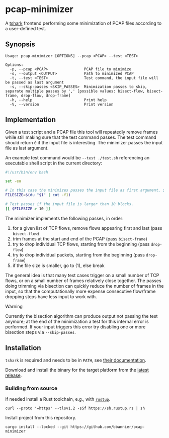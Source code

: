 # pcap-minimizer

A [tshark](https://tshark.dev) frontend performing some minimization of PCAP files
according to a user-defined test.

## Synopsis

```prose
Usage: pcap-minimizer [OPTIONS] --pcap <PCAP> --test <TEST>

Options:
  -p, --pcap <PCAP>                PCAP file to minimize
  -o, --output <OUTPUT>            Path to minimized PCAP
  -t, --test <TEST>                Test command, the input file will be passed as last argument
  -s, --skip-passes <SKIP_PASSES>  Minimization passes to skip, separate multiple passes by ',' [possible values: bisect-flow, bisect-frame, drop-flow, drop-frame]
  -h, --help                       Print help
  -V, --version                    Print version
```

## Implementation

Given a test script and a PCAP file this tool will repeatedly remove frames
while still making sure that the test command passes. The test command should
return `0` if the input file is interesting. The minimizer passes the input
file as last argument.

An example test command would be `--test ./test.sh` referencing an executable shell
script in the current directory:

```sh
#!/usr/bin/env bash

set -eu

# In this case the minimizes passes the input file as first argument, $1.
FILESIZE=$(du "$1" | cut -f1)

# Test passes if the input file is larger than 10 blocks.
[[ $FILESIZE > 10 ]]
```

The minimizer implements the following passes, in order:

1. for a given list of TCP flows, remove flows appearing first and last (pass `bisect-flow`)
2. trim frames at the start and end of the PCAP (pass `bisect-frame`)
3. try to drop individual TCP flows, starting from the beginning (pass `drop-flow`)
4. try to drop individual packets, starting from the beginning (pass `drop-frame`)
5. if the file size is smaller, go to (1), else break

The general idea is that many test cases trigger on a small number of TCP
flows, or on a small number of frames relatively close together. The passes
doing trimming via bisection can quickly reduce the number of frames in the
input, so that the computationally more expense consecutive flow/frame dropping
steps have less input to work with.

> [!WARNING]
> Currently the bisection algorithm can produce output not passing the test
> anymore; at the end of the minimization a test for this internal error is
> performed. If your input triggers this error try disabling one or more
> bisection steps via `--skip-passes`.

## Installation

`tshark` is required and needs to be in `PATH`, see [their
documentation](https://tshark.dev/setup/install/#installing-tshark-only).

Download and install the binary for the target platform from the [latest
release](https://github.com/bbannier/pcap-minimizer/releases/latest).

### Building from source

If needed install a Rust toolchain, e.g., with [`rustup`](https://rustup.rs/).

```console
curl --proto '=https' --tlsv1.2 -sSf https://sh.rustup.rs | sh
```

Install project from this repository.

```console
cargo install --locked --git https://github.com/bbannier/pcap-minimizer
```
